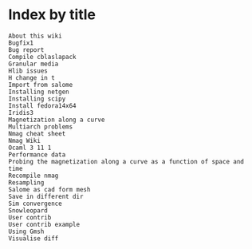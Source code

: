# Index by title

    About this wiki
    Bugfix1
    Bug report
    Compile cblaslapack
    Granular media
    Hlib issues
    H change in t
    Import from salome
    Installing netgen
    Installing scipy
    Install fedora14x64
    Iridis3
    Magnetization along a curve
    Multiarch problems
    Nmag cheat sheet
    Nmag Wiki
    Ocaml 3 11 1
    Performance data
    Probing the magnetization along a curve as a function of space and time
    Recompile nmag
    Resampling
    Salome as cad form mesh
    Save in different dir
    Sim convergence
    Snowleopard
    User contrib
    User contrib example
    Using Gmsh
    Visualise diff
